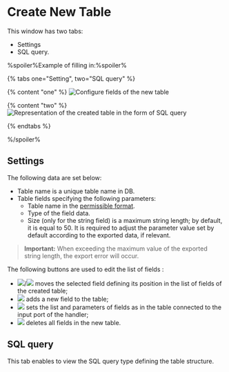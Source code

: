 # Create New Table

This window has two tabs:
* Settings
* SQL query.

%spoiler%Example of filling in:%spoiler%

{% tabs one="Setting", two="SQL query" %}

{% content "one" %}
![Configure fields of the new table](./new-table-design-1.png)

{% content "two" %}
![Representation of the created table in the form of SQL query](./new-table-design-2.png)

{% endtabs %}

%/spoiler%

## Settings

The following data are set below:
* Table name is a unique table name in DB.
* Table fields specifying the following parameters:
   * Table name in the [permissible format](../../../data/datasetfieldoptions.md).
   * Type of the field data.
   * Size (only for the string field) is a maximum string length; by default, it is equal to 50. It is required to adjust the parameter value set by default according to the exported data, if relevant.

> **Important:** When exceeding the maximum value of the exported string length, the export error will occur.

The following buttons are used to edit the list of fields :
* ![](../../../images/icons/toolbar-controls/moveup_default.svg)/![](../../../images/icons/toolbar-controls/movedown_default.svg) moves the selected field defining its position in the list of fields of the created table;
* ![](../../../images/icons/toolbar-controls/plus_default.svg) adds a new field to the table;
* ![](../../../images/icons/toolbar-controls/autosync_default.svg) sets the list and parameters of fields as in the table connected to the input port of the handler;
* ![](../../../images/icons/toolbar-controls/delete-all_default.svg) deletes all fields in the new table.

## SQL query

This tab enables to view the SQL query type defining the table structure. <br>